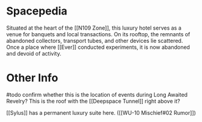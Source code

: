 # Spacepedia
Situated at the heart of the [[N109 Zone]], this luxury hotel serves as a venue for banquets and local transactions. On its rooftop, the remnants of abandoned collectors, transport tubes, and other devices lie scattered. Once a place where [[Ever]] conducted experiments, it is now abandoned and devoid of activity.

# Other Info

 #todo confirm whether this is the location of events during Long Awaited Revelry? This is the roof with the [[Deepspace Tunnel]] right above it?

[[Sylus]] has a permanent luxury suite here. ([[WU-10 Mischief#02 Rumor]])